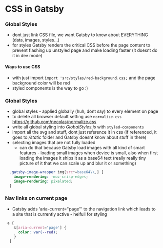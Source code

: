 # CSS in Gatsby

### Global Styles
- dont just link CSS file, we want Gatsby to know about EVERYTHING (data, images, styles...)
- for styles Gatsby renders the critical CSS before the page content to prevent flashing up unstyled page and make loading faster (it doesnt do it in dev mode)
#### Ways to use CSS
- with just import `import 'src/styles/red-background.css;` and the page background color will be red
- styled components is the way to go :) 

### Global Styles
- global styles - applied globally (huh, dont say) to every element on page
- to delete all browser default setting use `normalize.css` <https://github.com/necolas/normalize.css>
- write all global styling into *GlobalStyles.js* with `styled-components`
- import all the svg and stuff, dont just reference it in css (if referenced, it goes to */static* folder and Gatsby doesnt know about stuff in there)
- selecting images that are not fully loaded 
    - can do that because Gatsby load images with all kind of smart features - loading small images when device is small, also when first loading the images it
    ships it as a base64 text (really really tiny picture of it that we can scale up and blur it or something)  
``` css
  .gatsby-image-wrapper img[src*=base64\\,] {
    image-rendering: -moz-crisp-edges;
    image-rendering: pixelated;
  }
```
### Nav links on current page
- Gatsby adds 'aria-current="page"' to the navigation link which leads to a site that is currently active - helfull for styling 
``` css
 a {  
    &[aria-current='page'] {
      color: var(--red);
    }
  }
```